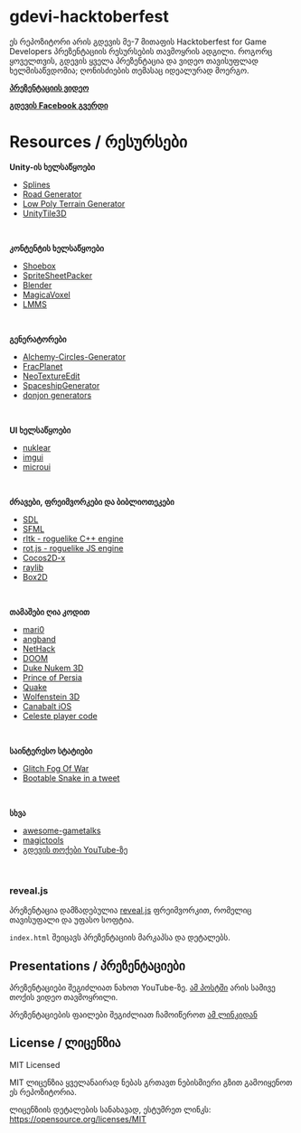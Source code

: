 # gdevi-hacktoberfest
ეს რეპოზიტორი არის გდევის მე-7 მითაფის Hacktoberfest for Game Developers პრეზენტაციის რესურსების თავმოყრის ადგილი. როგორც ყოველთვის, გდევის ყველა პრეზენტაცია და ვიდეო თავისუფლად ხელმისაწვდომია; ღონისძიების თემასაც იდეალურად მოერგო.

[**პრეზენტაციის ვიდეო**](https://youtu.be/T1hKY0VIhkw)

[**გდევის Facebook გვერდი**](https://facebook.com/gdevimeetup)

# Resources / რესურსები

**Unity-ის ხელსაწყოები**
* [Splines](https://github.com/JPBotelho/Splines)
* [Road Generator](https://github.com/JPBotelho/Unity-Road-Generator)
* [Low Poly Terrain Generator](https://github.com/JPBotelho/Voxel-Terrain)
* [UnityTile3D](https://github.com/NoelFB/UnityTile3D)
<br>

**კონტენტის ხელსაწყოები**
* [Shoebox](http://renderhjs.net/shoebox)
* [SpriteSheetPacker](https://github.com/nickgravelyn/SpriteSheetPacker)
* [Blender](https://blender.com)
* [MagicaVoxel](https://ephtracy.github.io)
* [LMMS](https://lmms.io)
<br>

**გენერატორები**
* [Alchemy-Circles-Generator](https://github.com/CiaccoDavide/Alchemy-Circles-Generator)
* [FracPlanet](https://sourceforge.net/projects/fracplanet)
* [NeoTextureEdit](http://neotextureedit.sourceforge.net)
* [SpaceshipGenerator](https://github.com/a1studmuffin/SpaceshipGenerator)
* [donjon generators](https://donjon.bin.sh)
<br>

**UI ხელსაწყოები**
* [nuklear](https://github.com/vurtun/nuklear)
* [imgui](https://github.com/ocornut/imgui)
* [microui](https://github.com/rxi/microui)
<br>

**ძრავები, ფრეიმვორკები და ბიბლიოთეკები**
* [SDL](https://www.libsdl.org/)
* [SFML](https://www.sfml-dev.org/)
* [rltk - roguelike C++ engine](https://github.com/thebracket/rltk)
* [rot.js - roguelike JS engine](http://ondras.github.io/rot.js/hp/)
* [Cocos2D-x](http://www.cocos2d-x.org/)
* [raylib](https://github.com/raysan5/raylib)
* [Box2D](https://box2d.org/about/)
<br>

**თამაშები ღია კოდით**
* [mari0](https://github.com/Stabyourself/mari0)
* [angband](https://github.com/angband/angband)
* [NetHack](https://github.com/NetHack/NetHack)
* [DOOM](https://github.com/id-Software/DOOM)
* [Duke Nukem 3D](http://legacy.3drealms.com/duke3d/)
* [Prince of Persia](https://github.com/jmechner/Prince-of-Persia-Apple-II)
* [Quake](https://github.com/id-Software/Quake)
* [Wolfenstein 3D](https://github.com/id-Software/wolf3d)
* [Canabalt iOS](https://github.com/ericjohnson/canabalt-ios)
* [Celeste player code](https://github.com/NoelFB/Celeste)
<br>

**საინტერესო სტატიები**
* [Glitch Fog Of War](http://phidinh.com/rcfog.html)
* [Bootable Snake in a tweet](https://www.quaxio.com/bootable_cd_retro_game_tweet/)
<br>

**სხვა**
* [awesome-gametalks](https://github.com/hzoo/awesome-gametalks)
* [magictools](https://github.com/ellisonleao/magictools)
* [გდევის თოქები YouTube-ზე](https://www.youtube.com/playlist?list=PLZUDQ5ngtNAGQk7cXF3CAisysOG8rFiZ_)
<br>

### reveal.js
პრეზენტაცია დამზადებულია [reveal.js](https://github.com/hakimel/reveal.js) ფრეიმვორკით, რომელიც თავისუფალი და უფასო სოფტია.

`index.html` შეიცავს პრეზენტაციის მარკაპსა და დეტალებს.


## Presentations / პრეზენტაციები
პრეზენტაციები შეგიძლიათ ნახოთ YouTube-ზე. [ამ პოსტში](https://www.facebook.com/gdevimeetup/posts/286298375350451) არის სამივე თოქის ვიდეო თავმოყრილი.

პრეზენტაციების ფაილები შეგიძლიათ ჩამოიწეროთ [ამ ლინკიდან](https://drive.google.com/drive/folders/1YE_HSFjbSmTS7OPHrTXHZoc7_aDcjk94?fbclid=IwAR0RbVDpFPNzLMOUwllj0GTggEazZqoYpJ5TsQrmzPmuzMdOymIgN1cd3Sg)

## License / ლიცენზია
MIT Licensed

MIT ლიცენზია ყველანაირად ნებას გრთავთ ნებისმიერი გზით გამოიყენოთ ეს რეპოზიტორია.

ლიცენზიის დეტალების სანახავად, ესტუმრეთ ლინკს: https://opensource.org/licenses/MIT


